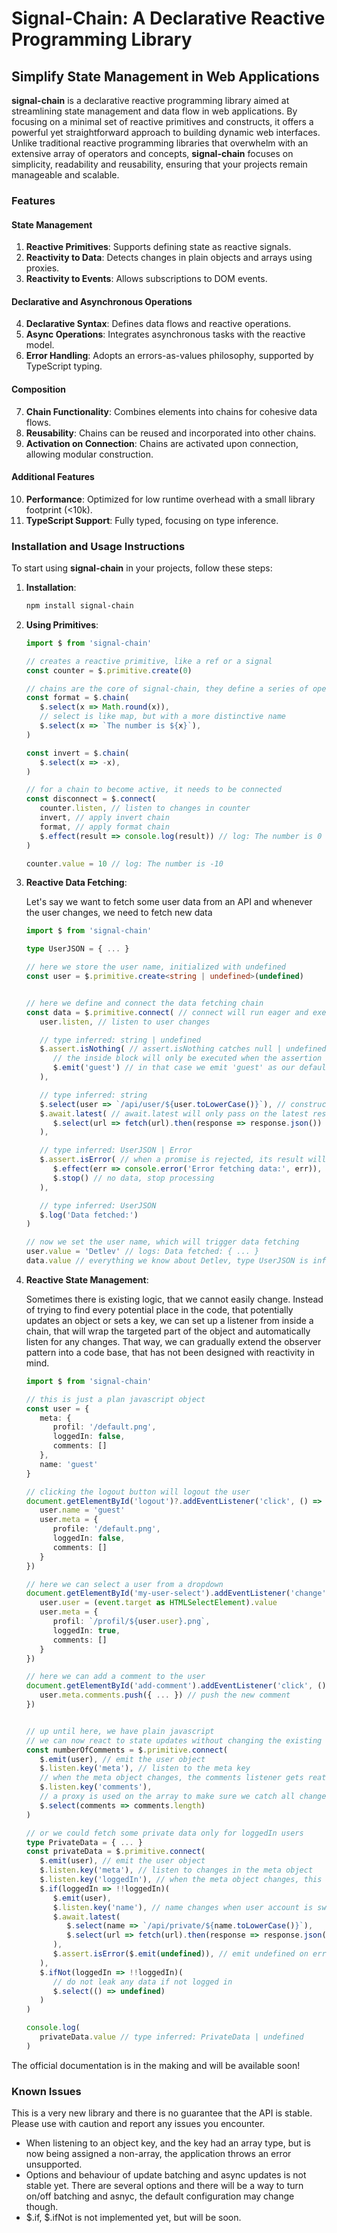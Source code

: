 # Signal-Chain: A Declarative Reactive Programming Library
## Simplify State Management in Web Applications

**signal-chain** is a declarative reactive programming library aimed at streamlining state management and data flow in web applications. By focusing on a minimal set of reactive primitives and constructs, it offers a powerful yet straightforward approach to building dynamic web interfaces. Unlike traditional reactive programming libraries that overwhelm with an extensive array of operators and concepts, **signal-chain** focuses on simplicity, readability and reusability, ensuring that your projects remain manageable and scalable.

### Features

#### State Management

1. **Reactive Primitives**: Supports defining state as reactive signals.
2. **Reactivity to Data**: Detects changes in plain objects and arrays using proxies.
3. **Reactivity to Events**: Allows subscriptions to DOM events.

#### Declarative and Asynchronous Operations

4. **Declarative Syntax**: Defines data flows and reactive operations.
5. **Async Operations**: Integrates asynchronous tasks with the reactive model.
6. **Error Handling**: Adopts an errors-as-values philosophy, supported by TypeScript typing.

#### Composition

7. **Chain Functionality**: Combines elements into chains for cohesive data flows.
8. **Reusability**: Chains can be reused and incorporated into other chains.
9. **Activation on Connection**: Chains are activated upon connection, allowing modular construction.

#### Additional Features

10. **Performance**: Optimized for low runtime overhead with a small library footprint (<10k).
11. **TypeScript Support**: Fully typed, focusing on type inference.


### Installation and Usage Instructions

To start using **signal-chain** in your projects, follow these steps:

1. **Installation**:
   ```sh
   npm install signal-chain
   ```

2. **Using Primitives**:
   ```typescript
   import $ from 'signal-chain'

   // creates a reactive primitive, like a ref or a signal
   const counter = $.primitive.create(0)

   // chains are the core of signal-chain, they define a series of operations
   const format = $.chain(
      $.select(x => Math.round(x)),
      // select is like map, but with a more distinctive name
      $.select(x => `The number is ${x}`),
   )

   const invert = $.chain(
      $.select(x => -x),
   )

   // for a chain to become active, it needs to be connected
   const disconnect = $.connect(
      counter.listen, // listen to changes in counter
      invert, // apply invert chain
      format, // apply format chain
      $.effect(result => console.log(result)) // log: The number is 0
   )

   counter.value = 10 // log: The number is -10
   ```

3. **Reactive Data Fetching**:

   Let's say we want to fetch some user data from an API and whenever the user changes, we need to fetch new data

   ```typescript
   import $ from 'signal-chain'

   type UserJSON = { ... }

   // here we store the user name, initialized with undefined
   const user = $.primitive.create<string | undefined>(undefined)


   // here we define and connect the data fetching chain
   const data = $.primitive.connect( // connect will run eager and execute synchronously
      user.listen, // listen to user changes

      // type inferred: string | undefined
      $.assert.isNothing( // assert.isNothing catches null | undefined
         // the inside block will only be executed when the assertion is true,
         $.emit('guest') // in that case we emit 'guest' as our default
      ),

      // type inferred: string
      $.select(user => `/api/user/${user.toLowerCase()}`), // construct the url
      $.await.latest( // await.latest will only pass on the latest resolve
         $.select(url => fetch(url).then(response => response.json()) as Promise<UserJSON>),
      ),

      // type inferred: UserJSON | Error
      $.assert.isError( // when a promise is rejected, its result will be a value of type Error
         $.effect(err => console.error('Error fetching data:', err)),
         $.stop() // no data, stop processing
      ),

      // type inferred: UserJSON
      $.log('Data fetched:')
   )

   // now we set the user name, which will trigger data fetching
   user.value = 'Detlev' // logs: Data fetched: { ... }
   data.value // everything we know about Detlev, type UserJSON is inferred
   ```

4. **Reactive State Management**:

   Sometimes there is existing logic, that we cannot easily change. Instead of trying to find every potential place in the code, that potentially updates an object or sets a key, we can set up a listener from inside a chain, that will wrap the targeted part of the object and automatically listen for any changes. That way, we can gradually extend the observer pattern into a code base, that has not been designed with reactivity in mind.


   ```typescript
   import $ from 'signal-chain'

   // this is just a plan javascript object
   const user = {
      meta: {
         profil: '/default.png',
         loggedIn: false,
         comments: []
      },
      name: 'guest'
   }

   // clicking the logout button will logout the user
   document.getElementById('logout')?.addEventListener('click', () => {
      user.name = 'guest'
      user.meta = {
         profile: '/default.png',
         loggedIn: false,
         comments: []
      }
   })

   // here we can select a user from a dropdown
   document.getElementById('my-user-select').addEventListener('change', (event) => {
      user.user = (event.target as HTMLSelectElement).value
      user.meta = {
         profil: `/profil/${user.user}.png`,
         loggedIn: true,
         comments: []
      }
   })

   // here we can add a comment to the user
   document.getElementById('add-comment').addEventListener('click', () => {
      user.meta.comments.push({ ... }) // push the new comment
   })


   // up until here, we have plain javascript
   // we can now react to state updates without changing the existing code
   const numberOfComments = $.primitive.connect(
      $.emit(user), // emit the user object
      $.listen.key('meta'), // listen to the meta key
      // when the meta object changes, the comments listener gets reattached
      $.listen.key('comments'),
      // a proxy is used on the array to make sure we catch all changes
      $.select(comments => comments.length)
   )

   // or we could fetch some private data only for loggedIn users
   type PrivateData = { ... }
   const privateData = $.primitive.connect(
      $.emit(user), // emit the user object
      $.listen.key('meta'), // listen to changes in the meta object
      $.listen.key('loggedIn'), // when the meta object changes, this listener gets reattached
      $.if(loggedIn => !!loggedIn)(
         $.emit(user),
         $.listen.key('name'), // name changes when user account is switched without logout
         $.await.latest(
            $.select(name => `/api/private/${name.toLowerCase()}`),
            $.select(url => fetch(url).then(response => response.json()) as Promise<PrivateData>),
         ),
         $.assert.isError($.emit(undefined)), // emit undefined on error
      ),
      $.ifNot(loggedIn => !!loggedIn)(
         // do not leak any data if not logged in
         $.select(() => undefined)
      )
   )

   console.log(
      privateData.value // type inferred: PrivateData | undefined
   )
   ```

The official documentation is in the making and will be available soon!


### Known Issues

This is a very new library and there is no guarantee that the API is stable. Please use with caution and report any issues you encounter.

- When listening to an object key, and the key had an array type, but is now being assigned a non-array, the application throws an error unsupported.
- Options and behaviour of update batching and async updates is not stable yet. There are several options and there will be a way to turn on/off batching and asnyc, the default configuration may change though.
- \$.if, \$.ifNot is not implemented yet, but will be soon.


